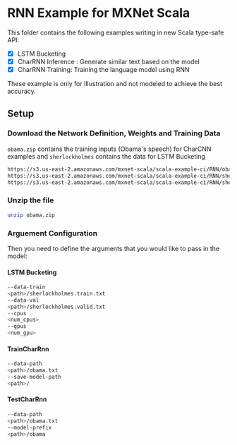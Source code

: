 # RNN Example for MXNet Scala
This folder contains the following examples writing in new Scala type-safe API:
- [x] LSTM Bucketing
- [x] CharRNN Inference : Generate similar text based on the model
- [x] CharRNN Training: Training the language model using RNN

These example is only for Illustration and not modeled to achieve the best accuracy.

## Setup
### Download the Network Definition, Weights and Training Data
`obama.zip` contains the training inputs (Obama's speech) for CharCNN examples and `sherlockholmes` contains the data for LSTM Bucketing
```bash
https://s3.us-east-2.amazonaws.com/mxnet-scala/scala-example-ci/RNN/obama.zip
https://s3.us-east-2.amazonaws.com/mxnet-scala/scala-example-ci/RNN/sherlockholmes.train.txt
https://s3.us-east-2.amazonaws.com/mxnet-scala/scala-example-ci/RNN/sherlockholmes.valid.txt
```
### Unzip the file
```bash
unzip obama.zip
```
### Arguement Configuration
Then you need to define the arguments that you would like to pass in the model:

#### LSTM Bucketing
```bash
--data-train
<path>/sherlockholmes.train.txt
--data-val
<path>/sherlockholmes.valid.txt
--cpus
<num_cpus>
--gpus
<num_gpu>
```
#### TrainCharRnn
```bash
--data-path
<path>/obama.txt
--save-model-path
<path>/
```
#### TestCharRnn
```bash
--data-path
<path>/obama.txt
--model-prefix
<path>/obama
```